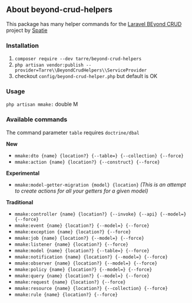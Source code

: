 ## About beyond-crud-helpers

This package has many helper commands for the [Laravel BEyond CRUD](https://spatie.be/products/laravel-beyond-crud) project by [Spatie](https://spatie.be/)

### Installation

1. `composer require --dev tarre/beyond-crud-helpers`
2. `php artisan vendor:publish --provider=Tarre\\BeyondCrudHelpers\\ServiceProvider`
3. checkout `config/beyond-crud-helper.php` but default is OK


### Usage

`php artisan mmake:` double M 

### Available commands

The command parameter `table` requires `doctrine/dbal` 

**New**
* `mmake:dto {name} {location?} {--table=} {--collection} {--force}`
* `mmake:action {name} {location?} {--construct} {--force}`

**Experimental**
* `mmake:model-getter-migration {model} {location}` _(This is an attempt to create actions for all your getters for a given model)_

**Traditional**

* `mmake:controller {name} {location?} {--invoke} {--api} {--model=} {--force}`
* `mmake:event {name} {location?} {--model=} {--force}`
* `mmake:exception {name} {location?} {--force}`
* `mmake:job {name} {location?} {--model=} {--force}`
* `mmake:listener {name} {location?} {--force}`
* `mmake:model {name} {location?} {--table=} {--force}`
* `mmake:notification {name} {location?} {--model=} {--force}`
* `mmake:observer {name} {location?} {--model=} {--force}`
* `mmake:policy {name} {location?} {--model=} {--force}`
* `mmake:query {name} {location?} {--model=} {--force}`
* `mmake:request {name} {location?} {--force}`
* `mmake:resource {name} {location?} {--collection} {--force}`
* `mmake:rule {name} {location?} {--force}`